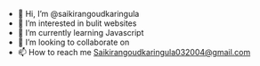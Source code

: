 - 👋 Hi, I’m @saikirangoudkaringula
- 👀 I’m interested in bulit websites
- 🌱 I’m currently learning Javascript
- 💞️ I’m looking to collaborate on 
- 📫 How to reach me Saikirangoudkaringula032004@gmail.com

<!---
saikirangoudkaringula/saikirangoudkaringula is a ✨ special ✨ repository because its `README.md` (this file) appears on your GitHub profile.
You can click the Preview link to take a look at your changes.
--->
